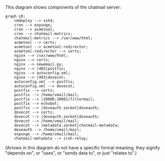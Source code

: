 This diagram shows components of the chatmail server:

```mermaid
graph LR;
    cmdeploy --> sshd;
    cron --> expunge;
    cron --> acmetool;
    cron --> chatmail-metrics;
    chatmail-metrics --> /var/www/html;
    acmetool --> certs;
    acmetool --> acmetool-redirector;
    acmetool-redirector --> certs;
    nginx --> /var/www/html;
    nginx --> certs;
    nginx --> newemail.py;
    nginx --> |465|postfix;
    nginx --> autoconfig.xml;
    nginx --> |993|dovecot;
    autoconfig.xml --> postfix;
    autoconfig.xml --> dovecot;
    postfix --> certs;
    postfix --> /home/vmail/mail;
    postfix --> |10080,10081|filtermail;
    postfix --> echobot;
    postfix --> |doveauth.socket|doveauth;
    dovecot --> certs;
    dovecot --> |doveauth.socket|doveauth;
    dovecot --> /home/vmail/mail;
    dovecot --> |metadata.socket|chatmail-metadata;
    doveauth --> /home/vmail/mail;
    expunge --> /home/vmail/mail;
    chatmail-metadata --> iroh-relay;
```

(Arrows in this diagram do not have a specific formal meaning; they
signify "depends on", or "uses", or "sends data to", or just "relates
to".)
